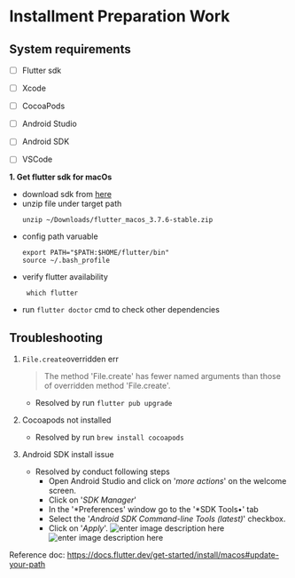 # Installment Preparation Work

## System requirements

 - [ ] Flutter sdk
 - [ ] Xcode
 - [ ] CocoaPods
 - [ ] Android Studio
 - [ ] Android SDK
 - [ ] VSCode


 **1. Get flutter sdk for macOs**
 - download sdk from [here](https://storage.googleapis.com/flutter_infra_release/releases/stable/macos/flutter_macos_arm64_3.7.6-stable.zip)
 - unzip file under target path
	```
	unzip ~/Downloads/flutter_macos_3.7.6-stable.zip
	```
 - config path varuable
	```
	export PATH="$PATH:$HOME/flutter/bin"
	source ~/.bash_profile
	```
- verify flutter availability
	```
	 which flutter
	```
- run `flutter doctor` cmd to check other dependencies

## Troubleshooting
1. `File.create`overridden err
	> The method 'File.create' has fewer named arguments than those of overridden method 'File.create'.
	- Resolved by run `flutter pub upgrade`

2. Cocoapods not installed
	- Resolved by run `brew install cocoapods`

3. Android SDK install issue
	 - Resolved by conduct following steps
		 - Open Android Studio and click on '_more actions_' on the welcome screen.
		-   Click on '_SDK Manager_'
		-   In the '*Preferences' window go to the '*SDK Tools•' tab
		-   Select the '_Android SDK Command-line Tools (latest)_' checkbox.
		-   Click on '_Apply_'.
![enter image description here](https://i.stack.imgur.com/PQEmK.png)![enter image description here](https://i.stack.imgur.com/qI4lQ.png)
	 

Reference doc: 
https://docs.flutter.dev/get-started/install/macos#update-your-path
